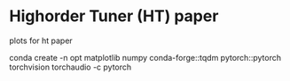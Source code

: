 # Highorder Tuner (HT) paper
plots for ht paper

conda create -n opt matplotlib  numpy conda-forge::tqdm pytorch::pytorch torchvision torchaudio -c pytorch

